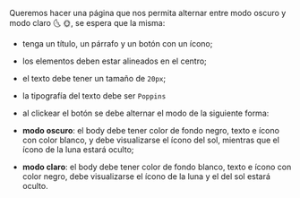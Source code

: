 Queremos hacer una página que nos permita alternar entre modo oscuro y modo claro :last_quarter_moon_with_face: :sun_with_face:, se espera que la misma:

- tenga un título, un párrafo y un botón con un ícono;
- los elementos deben estar alineados en el centro;
- el texto debe tener un tamaño de `20px`;
- la tipografía del texto debe ser `Poppins`
- al clickear el botón se debe alternar el modo de la siguiente forma: 

- **modo oscuro**: el body debe tener color de fondo negro, texto e ícono con color blanco, y debe visualizarse el ícono del sol, mientras que el ícono de la luna estará oculto;
- **modo claro**: el body debe tener color de fondo blanco, texto e ícono con color negro, debe visualizarse el ícono de la luna y el del sol estará oculto.